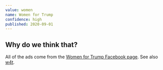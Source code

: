 ```yaml
---
value: women
name: Women for Trump
confidence: high
published: 2020-09-01
---
```


## Why do we think that?

All of the ads come from the [Women for Trump Facebook page](https://www.facebook.com/WomenforTrump20).
See also [w4t](/campaigns/trump/ad_codes/3/values/w4t).
